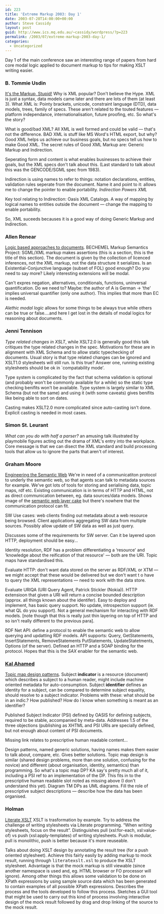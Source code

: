 ```yaml
---
id: 223
title: 'Extreme Markup 2003: Day 1'
date: 2003-07-28T14:00:00+00:00
author: Steve Cassidy
layout: post
guid: http://www.ics.mq.edu.au/~cassidy/wordpress/?p=223
permalink: /2003/07/extreme-markup-2003-day-1/
categories:
  - Uncategorized
---
```

Day 1 of the main conference saw an interesting range of papers from hard core modal logic applied to document markup to tips for making XSLT writing easier.

### B. Tommie Usdin

[It's the Markup, Stupid!](http://www.mulberrytech.com/Extreme/Proceedings/html/2003/Usdin01/EML2003Usdin01-toc.html) Why is XML popular? Don't believe the Hype. XML is just a syntax, data models came later and there are lots of them (at least 3). What XML is: Pointy brackets, unicode, constraint language (DTD), data models, trees, family of specs. These aren't related to the touted features &#8212; platform independance, internationalisation, future proofing, etc. So what's the story?

What is good/bad XML? All XML is well formed and could be valid &#8212; that's not the difference. BAD XML is stuff like MS Word's HTML export, but why? Good XML helps us achieve our business goals, but no specs tell us how to make Good XML. The secret rules of Good XML Markup are: Generic Markup and Indirection.

Seperating form and content is what enables businesses to achieve their goals, but the XML specs don't talk about this. (Last standard to talk about this was the GENCODE/SGML spec from 1983).

Indirection is using names to refer to things: notation declarations, entities, validation rules seperate from the document. Name it and point to it: allows me to change the pointer to enable portability. _Indirection Powers XML_

Key tool relating to Indirection: Oasis XML Catalogs. A way of mapping by logical names to entities outside the document &#8212; change the mapping to enable portability.

So, XML suceeds becauses it is a good way of doing Generic Markup and Indirection.

### Allen Renear

[Logic based approaches to documents](http://www.mulberrytech.com/Extreme/Proceedings/html/2002/CMSMcQ01/EML2002CMSMcQ01-toc.html). BECHEMEL Markup Semantics Project: SGML/XML markup makes assertions (this is a section, this is the title of this section). The document is given by the collection of licenced inferences, not the XML markup, not the data structure it serializes. Is an Existential-Conjunctive language (subset of FOL) good enough? Do you need to say more? Likely interesting extensions will be modal.

Can't expres negation, alternatives, conditionals, functions, uninversal quantification. Do we need to? Maybe: the author of A is German -> &#8216;the' implies universal quantifier (only one author). This implies that more than EC is needed.

_Alethic modal logic_ allows for some things to be always true while others can be true or false....and here I get lost in the details of modal logics for reasoning about documents.

### Jenni Tennison

_Type related changes in XSLT_, while XSLT2.0 is generally good this talk critiques the type related changes in the spec. Motivations for these are in alignment with XML Schema and to allow static typechecking of documents. Usual story is that type related changes can be ignored and XSLT1.0 stylesheets will still run. Is this true? Answer one, running existing stylesheets should be ok in \`compatability mode'. 

Type system is complicated by the fact that schema validation is optional (and probably won't be commonly available for a while) so the static type checking benifits won't be available. Type system is largely similar to XML Schema (but not the same) and using it (with some caveats) gives benifits like being able to sort on dates.

Casting makes XSLT2.0 more complicated since auto-casting isn't done. Explicit casting is needed in most cases.

### Simon St. Leurant

_What can you do with half a parser?_ an amusing talk illustrated by playmobile figures acting out the drama of XML's entry into the workplace. Core message is that we can disect the XML standard and build processing tools that allow us to ignore the parts that aren't of interest.

### Graham Moore

[Engineering the Semantic Web](http://www.mulberrytech.com/Extreme/Proceedings/html/2003/Moore01/EML2003Moore01-toc.html) We're in need of a communicatiton protocol to underly the semantic web, so that agents scan talk to metadata sources for example. We've got lots of tools for storing and serialising data, topic maps, rdf etc. Existing communication is in terms of HTTP and HTML, not as direct communication between, eg. data sources/data models. Shows image of the [semantic web layer cake](http://www.w3.org/2001/09/06-ecdl/slide17-0.html) but there's nowhere that the communication protocol can fit.

SW Use cases: web clients finding out metadata about a web resource being browsed. Client applications aggregating SW data from multiple sources. Possibly allow update of SW data as well as just query. 

Discusses some of the requirements for SW server. Can it be layered upon HTTP, deployment should be easy...

Identity resolution, RDF has a problem differentiating a &#8216;resource' and &#8216;knowledge about the reification of that resource' &#8212; both are the URI. Topic maps have standardised this.

Evaluate HTTP: don't want data stored on the server as RDF/XML or XTM &#8212; we might accept that these would be delivered but we don't want t o have to query the XML representations &#8212; need to work with the data store.

Evaluate URIQA (URI Query Agent, Patrick Stickler (Nokia)). HTTP extensioon that given a URI will return a concise bounded description (approx. all things known about the identifer). Easy to deploy and implement, has basic query support. No update, introspection support (ie. what QL do you support). Not a general mechanism for interacting with RDF models. [note though that this is really just thin layering on top of HTTP and so isn't really different to the previous para].

RDF Net API: define a protocol to enable the semantic web to allow querying and updatting RDF models. API supports: Query, GetStatements, InsertStatements, RemoveStatements PutStatements, UpdateStatetments, Options (of the server). Defined an HTTP and a SOAP binding for the protocol. Hopes that this is the _SAX_ enabler for the semantic web.

### [Kal Ahamed](http://www.techquila.com)

[Topic map design patterns](http://www.mulberrytech.com/Extreme/Proceedings/html/2003/Ahmed01/EML2003Ahmed01-toc.html). Subject **indicator** is a resource (document) which describes a subject to a human reader, might include machine oriented metadata for auto-consumption. Subject **identifier** defines an identity for a subject, can be compared to determine subject equality, should resolve to a subject indicator. Problems with these: what should be in an indic.? How published? How do I know when something is meant as an identifier?

Published Subject Indicator (PSI) defined by OASIS for defining subjects, required to be stable, accompanied by meta-data. Addresses 1.5 of the three objections (publishing as XHTML and PSI URIs are specially defined, but not enough about content of PSI documents. 

Missing link relates to prescriptive human readable content...

Design patterns, named generic solutions, having names makes them easier to talk about, compare, etc. Gives better solutions. Topic map design is similar (shared design problems, more than one solution, confusing for the novice) and different (about organisation, identity, semantics) than programming. So what's a topic map DP? KA say's pretty much all of it, including a PSI ref to an implementation of the DP. This fits in to the prescriptive human readable slot noted as missing above (I don't understand this yet). Diagram TM DPs as UML diagrams. Fill the role of prescriptive subject descriptions &#8212; describe how the data has been organised.

### Holman

[Literate XSLT](http://www.mulberrytech.com/Extreme/Proceedings/html/2003/Holman01/EML2003Holman01-toc.html) XSLT is trasformation by example. Try to address the challenge of writing stylesheets via Literate programming. &#8220;When writing stylesheets, focus on the result&#8221;. Distinguishes pull (xsl:for-each, xsl:value-of) vs push (xsl:apply-templates) of writing stylesheets. Push is modular, pull is monolithic, push is better because it's more reuseable.

Talks about doing XSLT design by annotating the result tree (for a push oriented stylesheet). Achieve this fairly easily by adding markup to mock result, running through <tt>literatexslt.xsl</tt> to produce the XSLT stylesheet. Advantage is that the mock markup is still viewable (since another namespace is used and, eg. HTML browser or FO processor will ignore). Among other things this allows some validation to be done on XPath expressions by using sample source data which has been generated to contain examples of all possible XPath expressions. Describes the process and the tools developed to follow this process. Sketches a GUI tool that might be used to carry out this kind of process involving interactive design of the mock result followed by drag and drop linking of the source to the mock result.
